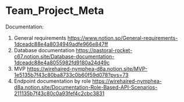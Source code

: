 # Team_Project_Meta
Documentation: 
1) General requirements
 https://www.notion.so/General-requirements-1dceadc88e4a8034949adfe966e847ff
2) Database documentation
https://pastoral-rocket-c67.notion.site/Database-documentation-1dceadc88e4a8055982fd9180a24d49c
3) MVP
https://wirehaired-nymphea-d8a.notion.site/MVP-1e5135b7f43c80ba8733c0b60f59d078?pvs=73
4) Endpoint documentation by role
https://wirehaired-nymphea-d8a.notion.site/Documentation-Role-Based-API-Scenarios-211135b7f43c80c0a93fef4c2cbc3831  


